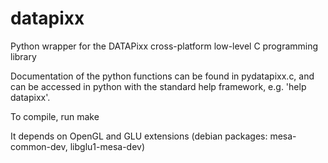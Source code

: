 # datapixx
Python wrapper for the DATAPixx cross-platform low-level C programming library

Documentation of the python functions can be found in pydatapixx.c, and can be accessed in python with the standard help framework, e.g. 'help datapixx'.

To compile, run make

It depends on OpenGL and GLU extensions (debian packages: mesa-common-dev, libglu1-mesa-dev)

